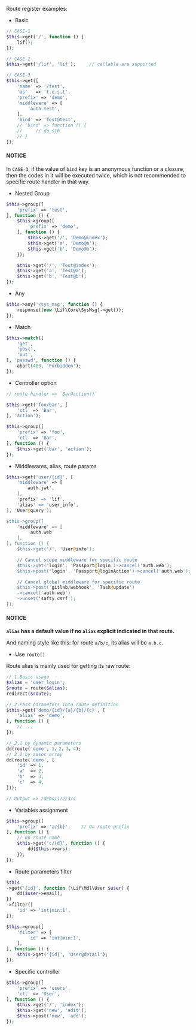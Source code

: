 Route register examples:

- Basic

``` php
// CASE-1
$this->get('/', function () {
    lif();
});

// CASE-2
$this->get('/lif', 'lif');     // callable are supported

// CASE-3
$this->get([
    'name' => '/test',
    'as'   => 't.e.s.t',
    'prefix' => 'demo',
    'middleware' => [
        'auth.test',
    ],
    'bind' => 'Test@test',
    // 'bind' => function () {
    //     // do sth
    // }
]);
```

#### NOTICE

In `CASE-3`, if the value of `bind` key is an anonymous function or a closure, then the codes in it will be executed twice, which is not recommended to specific route handler in that way.

- Nested Group

``` php
$this->group([
    'prefix' => 'test',
], function () {
    $this->group([
        'prefix' => 'demo',
    ], function () {
        $this->get('/', 'Demo@index');
        $this->get('a', 'Demo@a');
        $this->get('b', 'Demo@b');
    });

    $this->get('/', 'Test@index');
    $this->get('a', 'Test@a');
    $this->get('b', 'Test@b');
});
```

- Any

``` php
$this->any('/sys_msg', function () {
    response((new \Lif\Core\SysMsg)->get());
});
```

- Match

``` php
$this->match([
    'get',
    'post',
    'put',
], 'passwd', function () {
    abort(403, 'Forbidden');
});
```

- Controller option

``` php
// route handler => `Bar@action()`

$this->get('foo/bar', [
    'ctl' => 'Bar',
], 'action'); 

$this->group([
    'prefix' => 'foo',
    'ctl' => 'Bar',
], function () {
    $this->get('bar', 'action');
});
```

- Middlewares, alias, route params

``` php
$this->get('user/{id}', [
    'middleware' => [
        auth.jwt',
    ],
    'prefix' => 'lif',
    'alias' => 'user_info',
], 'User@query');

$this->group([
    'middleware' => [
        'auth.web'
    ],
], function () {
    $this->get('/', 'User@info');

    // Cancel scope middleware for specific route
    $this->get('login', 'Passport@login')->cancel('auth.web');
    $this->post('login', 'Passport@loginAction')->cancel('auth.web');

    // Cancel global middleware for specific route
    $this->post('gitlab/webhook', 'Task@update')
    ->cancel('auth.web')
    ->unset('safty.csrf');
});
```

#### NOTICE

__`alias` has a default value if no `alias` explicit indicated in that route.__

And naming style like this: for route `a/b/c`, its alias will be `a.b.c`.

- Use `route()`

Route alias is mainly used for getting its raw route:

``` php
// 1.Basic usage
$alias = 'user_login';
$route = route($alias);
redirect($route);

// 2.Pass parameters into route definition
$this->get('demo/{id}/{a}/{b}/{c}', [
    'alias' => 'demo',
], function () {
    // ...
});

// 2.1 by dynamic parameters
dd(route('demo', 1，2，3，4);
// 2.2 by assoc array
dd(route('demo', [
    'id' => 1,
    'a'  => 2,
    'b'  => 3,
    'c'  => 4,
]));

// Output => /demo/1/2/3/4
```

- Variables assignment

``` php
$this->group([
    'prefix' => 'a/{b}',    // On route prefix
], function () {
    // On route name
    $this->get('c/{d}', function () {
        dd($this->vars);
    });
});
```

- Route parameters filter

``` php
$this
->get('{id}', function (\Lif\Mdl\User $user) {
    dd($user->email);
})
->filter([
    'id' => 'int|min:1',
]);

$this->group([
    'filter' => [
        'id' => 'int|min:1',
    ],
], function () {
    $this->get('{id}', 'User@detail');
});
```

- Specific controller

``` php
$this->group([
    'prefix' => 'users',
    'ctl' => 'User',
], function () {
    $this->get('/', 'index');
    $this->get('new', 'edit');
    $this->post('new', 'add');
});
```
